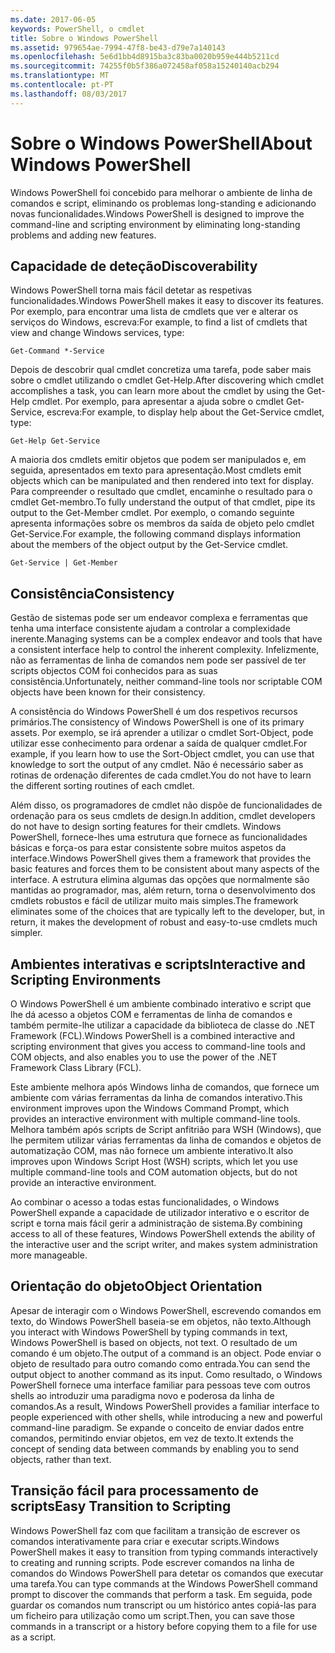 ```yaml
---
ms.date: 2017-06-05
keywords: PowerShell, o cmdlet
title: Sobre o Windows PowerShell
ms.assetid: 979654ae-7994-47f8-be43-d79e7a140143
ms.openlocfilehash: 5e6d1bb4d8915ba3c83ba0020b959e444b5211cd
ms.sourcegitcommit: 74255f0b5f386a072458af058a15240140acb294
ms.translationtype: MT
ms.contentlocale: pt-PT
ms.lasthandoff: 08/03/2017
---
```

# <a name="about-windows-powershell"></a><span data-ttu-id="71d93-103">Sobre o Windows PowerShell</span><span class="sxs-lookup"><span data-stu-id="71d93-103">About Windows PowerShell</span></span>
<span data-ttu-id="71d93-104">Windows PowerShell foi concebido para melhorar o ambiente de linha de comandos e script, eliminando os problemas long-standing e adicionando novas funcionalidades.</span><span class="sxs-lookup"><span data-stu-id="71d93-104">Windows PowerShell is designed to improve the command-line and scripting environment by eliminating long-standing problems and adding new features.</span></span>

## <a name="discoverability"></a><span data-ttu-id="71d93-105">Capacidade de deteção</span><span class="sxs-lookup"><span data-stu-id="71d93-105">Discoverability</span></span>
<span data-ttu-id="71d93-106">Windows PowerShell torna mais fácil detetar as respetivas funcionalidades.</span><span class="sxs-lookup"><span data-stu-id="71d93-106">Windows PowerShell makes it easy to discover its features.</span></span> <span data-ttu-id="71d93-107">Por exemplo, para encontrar uma lista de cmdlets que ver e alterar os serviços do Windows, escreva:</span><span class="sxs-lookup"><span data-stu-id="71d93-107">For example, to find a list of cmdlets that view and change Windows services, type:</span></span>

```
Get-Command *-Service
```

<span data-ttu-id="71d93-108">Depois de descobrir qual cmdlet concretiza uma tarefa, pode saber mais sobre o cmdlet utilizando o cmdlet Get-Help.</span><span class="sxs-lookup"><span data-stu-id="71d93-108">After discovering which cmdlet accomplishes a task, you can learn more about the cmdlet by using the Get-Help cmdlet.</span></span> <span data-ttu-id="71d93-109">Por exemplo, para apresentar a ajuda sobre o cmdlet Get-Service, escreva:</span><span class="sxs-lookup"><span data-stu-id="71d93-109">For example, to display help about the Get-Service cmdlet, type:</span></span>

```
Get-Help Get-Service
```
<span data-ttu-id="71d93-110">A maioria dos cmdlets emitir objetos que podem ser manipulados e, em seguida, apresentados em texto para apresentação.</span><span class="sxs-lookup"><span data-stu-id="71d93-110">Most cmdlets emit objects which can be manipulated and then rendered into text for display.</span></span> <span data-ttu-id="71d93-111">Para compreender o resultado que cmdlet, encaminhe o resultado para o cmdlet Get-membro.</span><span class="sxs-lookup"><span data-stu-id="71d93-111">To fully understand the output of that cmdlet, pipe its output to the Get-Member cmdlet.</span></span> <span data-ttu-id="71d93-112">Por exemplo, o comando seguinte apresenta informações sobre os membros da saída de objeto pelo cmdlet Get-Service.</span><span class="sxs-lookup"><span data-stu-id="71d93-112">For example, the following command displays information about the members of the object output by the Get-Service cmdlet.</span></span>

```
Get-Service | Get-Member
```

## <a name="consistency"></a><span data-ttu-id="71d93-113">Consistência</span><span class="sxs-lookup"><span data-stu-id="71d93-113">Consistency</span></span>
<span data-ttu-id="71d93-114">Gestão de sistemas pode ser um endeavor complexa e ferramentas que tenha uma interface consistente ajudam a controlar a complexidade inerente.</span><span class="sxs-lookup"><span data-stu-id="71d93-114">Managing systems can be a complex endeavor and tools that have a consistent interface help to control the inherent complexity.</span></span> <span data-ttu-id="71d93-115">Infelizmente, não as ferramentas de linha de comandos nem pode ser passível de ter scripts objectos COM foi conhecidos para as suas consistência.</span><span class="sxs-lookup"><span data-stu-id="71d93-115">Unfortunately, neither command-line tools nor scriptable COM objects have been known for their consistency.</span></span>

<span data-ttu-id="71d93-116">A consistência do Windows PowerShell é um dos respetivos recursos primários.</span><span class="sxs-lookup"><span data-stu-id="71d93-116">The consistency of Windows PowerShell is one of its primary assets.</span></span> <span data-ttu-id="71d93-117">Por exemplo, se irá aprender a utilizar o cmdlet Sort-Object, pode utilizar esse conhecimento para ordenar a saída de qualquer cmdlet.</span><span class="sxs-lookup"><span data-stu-id="71d93-117">For example, if you learn how to use the Sort-Object cmdlet, you can use that knowledge to sort the output of any cmdlet.</span></span> <span data-ttu-id="71d93-118">Não é necessário saber as rotinas de ordenação diferentes de cada cmdlet.</span><span class="sxs-lookup"><span data-stu-id="71d93-118">You do not have to learn the different sorting routines of each cmdlet.</span></span>

<span data-ttu-id="71d93-119">Além disso, os programadores de cmdlet não dispõe de funcionalidades de ordenação para os seus cmdlets de design.</span><span class="sxs-lookup"><span data-stu-id="71d93-119">In addition, cmdlet developers do not have to design sorting features for their cmdlets.</span></span> <span data-ttu-id="71d93-120">Windows PowerShell, fornece-lhes uma estrutura que fornece as funcionalidades básicas e força-os para estar consistente sobre muitos aspetos da interface.</span><span class="sxs-lookup"><span data-stu-id="71d93-120">Windows PowerShell gives them a framework that provides the basic features and forces them to be consistent about many aspects of the interface.</span></span> <span data-ttu-id="71d93-121">A estrutura elimina algumas das opções que normalmente são mantidas ao programador, mas, além return, torna o desenvolvimento dos cmdlets robustos e fácil de utilizar muito mais simples.</span><span class="sxs-lookup"><span data-stu-id="71d93-121">The framework eliminates some of the choices that are typically left to the developer, but, in return, it makes the development of robust and easy-to-use cmdlets much simpler.</span></span>

## <a name="interactive-and-scripting-environments"></a><span data-ttu-id="71d93-122">Ambientes interativas e scripts</span><span class="sxs-lookup"><span data-stu-id="71d93-122">Interactive and Scripting Environments</span></span>
<span data-ttu-id="71d93-123">O Windows PowerShell é um ambiente combinado interativo e script que lhe dá acesso a objetos COM e ferramentas de linha de comandos e também permite-lhe utilizar a capacidade da biblioteca de classe do .NET Framework (FCL).</span><span class="sxs-lookup"><span data-stu-id="71d93-123">Windows PowerShell is a combined interactive and scripting environment that gives you access to command-line tools and COM objects, and also enables you to use the power of the .NET Framework Class Library (FCL).</span></span>

<span data-ttu-id="71d93-124">Este ambiente melhora após Windows linha de comandos, que fornece um ambiente com várias ferramentas da linha de comandos interativo.</span><span class="sxs-lookup"><span data-stu-id="71d93-124">This environment improves upon the Windows Command Prompt, which provides an interactive environment with multiple command-line tools.</span></span> <span data-ttu-id="71d93-125">Melhora também após scripts de Script anfitrião para WSH (Windows), que lhe permitem utilizar várias ferramentas da linha de comandos e objetos de automatização COM, mas não fornece um ambiente interativo.</span><span class="sxs-lookup"><span data-stu-id="71d93-125">It also improves upon Windows Script Host (WSH) scripts, which let you use multiple command-line tools and COM automation objects, but do not provide an interactive environment.</span></span>

<span data-ttu-id="71d93-126">Ao combinar o acesso a todas estas funcionalidades, o Windows PowerShell expande a capacidade de utilizador interativo e o escritor de script e torna mais fácil gerir a administração de sistema.</span><span class="sxs-lookup"><span data-stu-id="71d93-126">By combining access to all of these features, Windows PowerShell extends the ability of the interactive user and the script writer, and makes system administration more manageable.</span></span>

## <a name="object-orientation"></a><span data-ttu-id="71d93-127">Orientação do objeto</span><span class="sxs-lookup"><span data-stu-id="71d93-127">Object Orientation</span></span>
<span data-ttu-id="71d93-128">Apesar de interagir com o Windows PowerShell, escrevendo comandos em texto, do Windows PowerShell baseia-se em objetos, não texto.</span><span class="sxs-lookup"><span data-stu-id="71d93-128">Although you interact with Windows PowerShell by typing commands in text, Windows PowerShell is based on objects, not text.</span></span> <span data-ttu-id="71d93-129">O resultado de um comando é um objeto.</span><span class="sxs-lookup"><span data-stu-id="71d93-129">The output of a command is an object.</span></span> <span data-ttu-id="71d93-130">Pode enviar o objeto de resultado para outro comando como entrada.</span><span class="sxs-lookup"><span data-stu-id="71d93-130">You can send the output object to another command as its input.</span></span> <span data-ttu-id="71d93-131">Como resultado, o Windows PowerShell fornece uma interface familiar para pessoas teve com outros shells ao introduzir uma paradigma novo e poderosa da linha de comandos.</span><span class="sxs-lookup"><span data-stu-id="71d93-131">As a result, Windows PowerShell provides a familiar interface to people experienced with other shells, while introducing a new and powerful command-line paradigm.</span></span> <span data-ttu-id="71d93-132">Se expande o conceito de enviar dados entre comandos, permitindo enviar objetos, em vez de texto.</span><span class="sxs-lookup"><span data-stu-id="71d93-132">It extends the concept of sending data between commands by enabling you to send objects, rather than text.</span></span>

## <a name="easy-transition-to-scripting"></a><span data-ttu-id="71d93-133">Transição fácil para processamento de scripts</span><span class="sxs-lookup"><span data-stu-id="71d93-133">Easy Transition to Scripting</span></span>
<span data-ttu-id="71d93-134">Windows PowerShell faz com que facilitam a transição de escrever os comandos interativamente para criar e executar scripts.</span><span class="sxs-lookup"><span data-stu-id="71d93-134">Windows PowerShell makes it easy to transition from typing commands interactively to creating and running scripts.</span></span> <span data-ttu-id="71d93-135">Pode escrever comandos na linha de comandos do Windows PowerShell para detetar os comandos que executar uma tarefa.</span><span class="sxs-lookup"><span data-stu-id="71d93-135">You can type commands at the Windows PowerShell command prompt to discover the commands that perform a task.</span></span> <span data-ttu-id="71d93-136">Em seguida, pode guardar os comandos num transcript ou um histórico antes copiá-las para um ficheiro para utilização como um script.</span><span class="sxs-lookup"><span data-stu-id="71d93-136">Then, you can save those commands in a transcript or a history before copying them to a file for use as a script.</span></span>

